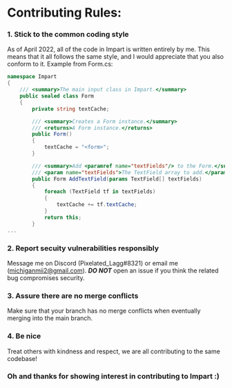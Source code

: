 # Contributing Rules:
### 1. Stick to the common coding style
As of April 2022, all of the code in Impart is written entirely by me. 
This means that it all follows the same style, and I would appreciate that you also conform to it. Example from Form.cs:
```csharp
namespace Impart
{
    /// <summary>The main input class in Impart.</summary>
    public sealed class Form
    {
        private string textCache;

        /// <summary>Creates a Form instance.</summary>
        /// <returns>A Form instance.</returns>
        public Form()
        {
            textCache = "<form>";
        }

        /// <summary>Add <paramref name="textFields"/> to the Form.</summary>
        /// <param name="textFields">The TextField array to add.</param>
        public Form AddTextField(params TextField[] textFields)
        {
            foreach (TextField tf in textFields)
            {
                textCache += tf.textCache;
            }
            return this;
        }
...
```
### 2. Report secuity vulnerabilities responsibly
Message me on Discord (Pixelated_Lagg#8321) or email me (michiganmii2@gmail.com). ***DO NOT*** open an issue if you think the related bug compromises security.

### 3. Assure there are no merge conflicts
Make sure that your branch has no merge conflicts when eventually merging into the main branch.

### 4. Be nice
Treat others with kindness and respect, we are all contributing to the same codebase!

### Oh and thanks for showing interest in contributing to Impart :)

